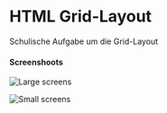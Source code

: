# HTML Grid-Layout

Schulische Aufgabe um die Grid-Layout

#### Screenshoots

![Large screens](./assets/imgs/screenshoots/lg.png=500x500)

![Small screens](./assets/imgs/screenshoots/sm.png=500x500)
